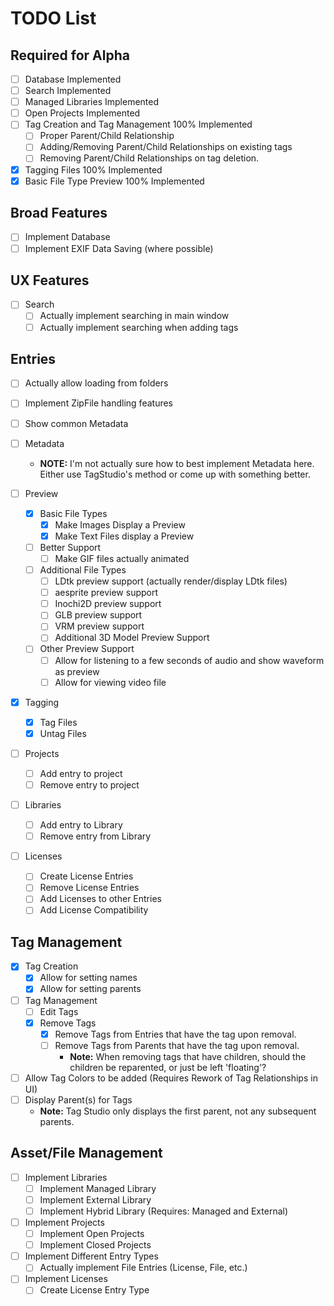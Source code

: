 # TODO List

## Required for Alpha
- [ ] Database Implemented
- [ ] Search Implemented
- [ ] Managed Libraries Implemented
- [ ] Open Projects Implemented
- [ ] Tag Creation and Tag Management 100% Implemented
  - [ ] Proper Parent/Child Relationship
  - [ ] Adding/Removing Parent/Child Relationships on existing tags
  - [ ] Removing Parent/Child Relationships on tag deletion.

- [X] Tagging Files 100% Implemented
- [X] Basic File Type Preview 100% Implemented

## Broad Features
- [ ] Implement Database
- [ ] Implement EXIF Data Saving (where possible)

## UX Features
- [ ] Search
  - [ ] Actually implement searching in main window
  - [ ] Actually implement searching when adding tags

## Entries  
- [ ] Actually allow loading from folders
- [ ] Implement ZipFile handling features
- [ ] Show common Metadata

- [ ] Metadata
  - **NOTE:** I'm not actually sure how to best implement Metadata here. Either use TagStudio's method or come up with
    something better. 

- [ ] Preview
  - [X] Basic File Types
    - [X] Make Images Display a Preview
    - [X] Make Text Files display a Preview
   
  - [ ] Better Support
    - [ ] Make GIF files actually animated
    
  - [ ] Additional File Types
    - [ ] LDtk preview support (actually render/display LDtk files)
    - [ ] aesprite preview support
    - [ ] Inochi2D preview support
    - [ ] GLB preview support
    - [ ] VRM preview support
    - [ ] Additional 3D Model Preview Support
    
  - [ ] Other Preview Support
    - [ ] Allow for listening to a few seconds of audio and show waveform as preview
    - [ ] Allow for viewing video file

- [X] Tagging
  - [X] Tag Files
  - [X] Untag Files
  
- [ ] Projects
  - [ ] Add entry to project
  - [ ] Remove entry to project
  
- [ ] Libraries
  - [ ] Add entry to Library
  - [ ] Remove entry from Library

- [ ] Licenses
  - [ ] Create License Entries
  - [ ] Remove License Entries
  - [ ] Add Licenses to other Entries
  - [ ] Add License Compatibility

## Tag Management
- [X] Tag Creation
  - [X] Allow for setting names
  - [X] Allow for setting parents

- [ ] Tag Management
  - [ ] Edit Tags
  - [X] Remove Tags
    - [X] Remove Tags from Entries that have the tag upon removal.
    - [ ] Remove Tags from Parents that have the tag upon removal.
      - **Note:** When removing tags that have children, should the children be reparented, or just be left 'floating'?

- [ ] Allow Tag Colors to be added (Requires Rework of Tag Relationships in UI)
- [ ] Display Parent(s) for Tags
  - **Note:** Tag Studio only displays the first parent, not any subsequent parents.

## Asset/File Management
- [ ] Implement Libraries
  - [ ] Implement Managed Library
  - [ ] Implement External Library
  - [ ] Implement Hybrid Library (Requires: Managed and External)

- [ ] Implement Projects
  - [ ] Implement Open Projects
  - [ ] Implement Closed Projects

- [ ] Implement Different Entry Types
  - [ ] Actually implement File Entries (License, File, etc.)

- [ ] Implement Licenses
  - [ ] Create License Entry Type